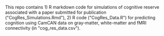This repo contains 1) R markdown code for simulations of cognitive reserve associated with a paper submitted for publication ("CogRes_Simulations.Rmd"), 2) R code ("CogRes_Data.R") for predicting cognition using CamCAN data on gray-matter, white-matter and fMRI connectivity (in "cog_res_data.csv").
